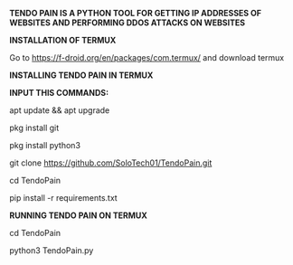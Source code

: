 **TENDO PAIN IS A PYTHON TOOL FOR GETTING IP ADDRESSES OF WEBSITES AND PERFORMING DDOS ATTACKS ON WEBSITES**

**INSTALLATION OF TERMUX**

Go to https://f-droid.org/en/packages/com.termux/ and download termux

**INSTALLING TENDO PAIN IN TERMUX**

**INPUT THIS COMMANDS:**

apt update && apt upgrade

pkg install git

pkg install python3

git clone https://github.com/SoloTech01/TendoPain.git

cd TendoPain

pip install -r requirements.txt

**RUNNING TENDO PAIN ON TERMUX**

cd TendoPain

python3 TendoPain.py
